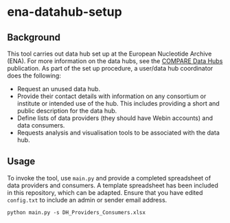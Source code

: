 # ena-datahub-setup

## Background
This tool carries out data hub set up at the European Nucleotide Archive (ENA). For more information on the data hubs, see the [COMPARE Data Hubs](https://academic.oup.com/database/article/doi/10.1093/database/baz136/5685390) publication. As part of the set up procedure, a user/data hub coordinator does the following:
- Request an unused data hub.
- Provide their contact details with information on any consortium or institute or intended use of the hub. This includes providing a short and public description for the data hub.
- Define lists of data providers (they should have Webin accounts) and data consumers.
- Requests analysis and visualisation tools to be associated with the data hub.

## Usage

To invoke the tool, use `main.py` and provide a completed spreadsheet of data providers and consumers. A template spreadsheet has been included in this repository, which can be adapted. Ensure that you have edited `config.txt` to include an admin or sender email address.

`python main.py -s DH_Providers_Consumers.xlsx`